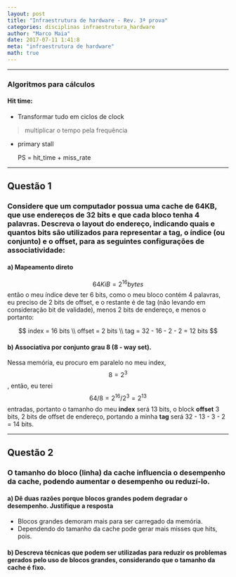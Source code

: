 ```yaml
---
layout: post
title: "Infraestrutura de hardware - Rev. 3ª prova"
categories: disciplinas infraestrutura_hardware
author: "Marco Maia"
date: 2017-07-11 1:41:8
meta: "infraestrutura de hardware"
math: true
---
```


---
### Algoritmos para cálculos
#### Hit time:

- Transformar tudo em ciclos de clock
>multiplicar o tempo pela frequência

- primary stall
    
    PS = hit_time + miss_rate

---
## Questão 1
### Considere que um computador possua uma cache de 64KB, que use endereços de 32 bits e que cada bloco tenha 4 palavras. Descreva o layout do endereço, indicando quais e **quantos bits** são utilizados para representar a **tag**, o **índice** (ou conjunto) e o **offset**, para as seguintes configurações de associatividade:

#### a) Mapeamento direto 

$$ 64KiB = 2^{16} bytes $$ então o meu índice deve ter 6 bits, como o meu bloco contém 4 palavras, eu preciso de 2 bits de offset, e o restante é de tag (não levando em consideração bit de validade), menos 2 bits de endereço, e menos o portanto:

$$ index = 16 bits \\
offset = 2 bits \\
tag = 32 - 16 - 2 - 2 = 12 bits $$


#### b) Associativa por conjunto grau 8 (8 - way set).

Nessa memória, eu procuro em paralelo no meu index, $$ 8 = 2^3 $$, então, eu terei $$64/8 = 2^{16}/2^3 = 2^{13}$$ entradas, portanto o tamanho do meu **index** será 13 bits, o block **offset** 3 bits, 2 bits de offset de endereço, portando a minha **tag** será 32 - 13 - 3 - 2 = 14 bits.

---
## Questão 2
### O tamanho do bloco (linha) da cache influencia o desempenho da cache, podendo aumentar o desempenho ou reduzí-lo.

#### a) Dê duas razões porque blocos grandes podem degradar o desempenho. Justifique a resposta

- Blocos grandes demoram mais para ser carregado da memória.
- Dependendo do tamanho da cache pode gerar mais misses que hits, pois.

#### b) Descreva técnicas que podem ser utilizadas para reduzir os problemas gerados pelo uso de blocos grandes, considerando que o tamanho da cache é fixo.



























